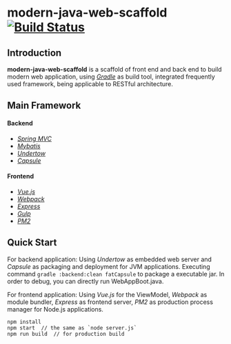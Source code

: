 # modern-java-web-scaffold [![Build Status](https://travis-ci.org/dolphineor/modern-java-web-scaffold.svg?branch=master)](https://travis-ci.org/dolphineor/modern-java-web-scaffold)

## Introduction
**modern-java-web-scaffold** is a scaffold of front end and back end to build modern web application, using *[Gradle](http://gradle.org/)* as build tool, integrated frequently used framework, being applicable to RESTful architecture.

## Main Framework
#### Backend
* *[Spring MVC](http://docs.spring.io/spring/docs/current/spring-framework-reference/html/mvc.html)*
* *[Mybatis](http://mybatis.github.io/mybatis-3/)*
* *[Undertow](http://undertow.io/)*
* *[Capsule](http://www.capsule.io/)*

#### Frontend
* *[Vue.js](http://vuejs.org/)*
* *[Webpack](https://webpack.github.io/)*
* *[Express](http://expressjs.com/)*
* *[Gulp](http://gulpjs.com/)*
* *[PM2](http://pm2.keymetrics.io/)*


## Quick Start
For backend application:
Using *Undertow* as embedded web server and *Capsule* as packaging and deployment for JVM applications. Executing command ``` gradle :backend:clean fatCapsule ``` to package a executable jar. In order to debug, you can directly run WebAppBoot.java.

For frontend application:
Using *Vue.js* for the ViewModel, *Webpack* as module bundler, *Express* as frontend server, *PM2* as production process manager for Node.js applications.
```
npm install
npm start  // the same as `node server.js`
npm run build  // for production build

```